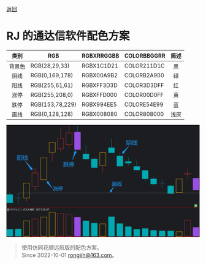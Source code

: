 [返回](README.md)

# RJ 的通达信软件配色方案

|  类别  |      RGB        | RGBXRRGGBB | COLORBBGGRR | 简述 |
|:------:|-----------------|------------|-------------|:----:|
| 背景色 | RGB(28,29,33)   | RGBX1C1D21 | COLOR211D1C  |  黑  |
|  阴线  | RGB(0,169,178)  | RGBX00A9B2 | COLORB2A900  |  绿  |
|  阳线  | RGB(255,61,61)  | RGBXFF3D3D | COLOR3D3DFF  |  红  |
|  涨停  | RGB(255,208,0)  | RGBXFFD000 | COLOR00D0FF  |  黄  |
|  跌停  | RGB(153,78,229) | RGBX994EE5 | COLORE54E99  |  蓝  |
|  画线  | RGB(0,128,128)  | RGBX008080 | COLOR808000  | 浅灰 |

![](./assets/03-软件配色方案.png)

> 使用仿同花顺远航版的配色方案。  
> Since 2022-10-01 <rongjih@163.com>。